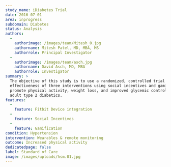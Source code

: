 ```yaml
---
study_name: iDiabetes Trial
date: 2016-07-01
area: inprogress
subdomain: Diabetes
status: Analysis
authors:
  - 
    authorimage: /images/team/Mitesh_0.jpg
    authorname: Mitesh Patel, MD, MBA, MS
    authorrole: Principal Investigator
  - 
    authorimage: /images/team/asch.jpg
    authorname: David Asch, MD, MBA
    authorrole: Investigator
summary: >
  The objective of this study is to use a randomized, controlled trial to test the
  effectiveness of three interventions using social incentives and gamification to
  promote physical activity, weight loss, and improved glycemic control among
  adult type 2 diabetics.
features:
  - 
    feature: Fitbit Device integration
  - 
    feature: Social Incentives
  - 
    feature: Gamification
condition: Hypertension
intervention: Wearables & remote monitoring
outcome: Increased physical activity
dedicatedpage: false
label: Standard of Care 
image: /images/uploads/hsm.01.jpg
---
```

